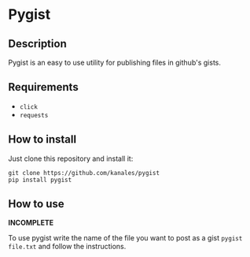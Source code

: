 # Pygist

## Description

Pygist is an easy to use utility for publishing files in github's gists.

## Requirements

* `click`
* `requests`

## How to install

Just clone this repository and install it:

```
git clone https://github.com/kanales/pygist
pip install pygist
```

## How to use

**INCOMPLETE**

To use pygist write the name of the file you want to post as a gist `pygist file.txt` and follow
the instructions.
